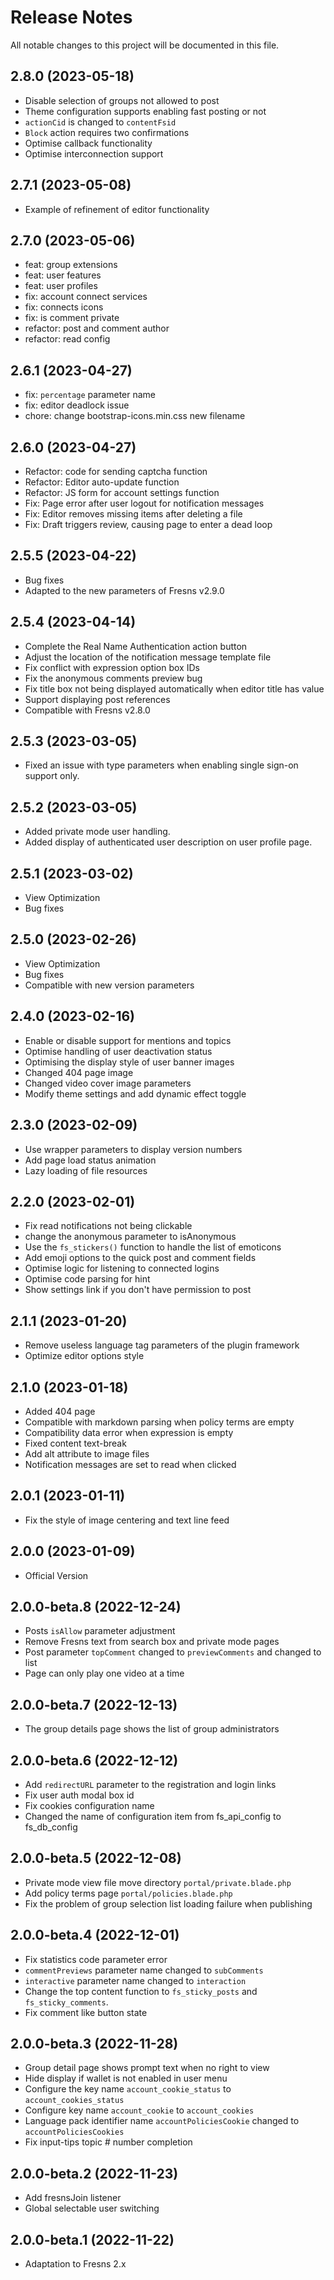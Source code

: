 # Release Notes

All notable changes to this project will be documented in this file.


## 2.8.0 (2023-05-18)

- Disable selection of groups not allowed to post
- Theme configuration supports enabling fast posting or not
- `actionCid` is changed to `contentFsid`
- `Block` action requires two confirmations
- Optimise callback functionality
- Optimise interconnection support


## 2.7.1 (2023-05-08)

- Example of refinement of editor functionality


## 2.7.0 (2023-05-06)

- feat: group extensions
- feat: user features
- feat: user profiles
- fix: account connect services
- fix: connects icons
- fix: is comment private
- refactor: post and comment author
- refactor: read config


## 2.6.1 (2023-04-27)

- fix: `percentage` parameter name
- fix: editor deadlock issue
- chore: change bootstrap-icons.min.css new filename


## 2.6.0 (2023-04-27)

- Refactor: code for sending captcha function
- Refactor: Editor auto-update function
- Refactor: JS form for account settings function
- Fix: Page error after user logout for notification messages
- Fix: Editor removes missing items after deleting a file
- Fix: Draft triggers review, causing page to enter a dead loop


## 2.5.5 (2023-04-22)

- Bug fixes
- Adapted to the new parameters of Fresns v2.9.0


## 2.5.4 (2023-04-14)

- Complete the Real Name Authentication action button
- Adjust the location of the notification message template file
- Fix conflict with expression option box IDs
- Fix the anonymous comments preview bug
- Fix title box not being displayed automatically when editor title has value
- Support displaying post references
- Compatible with Fresns v2.8.0


## 2.5.3 (2023-03-05)

- Fixed an issue with type parameters when enabling single sign-on support only.


## 2.5.2 (2023-03-05)

- Added private mode user handling.
- Added display of authenticated user description on user profile page.


## 2.5.1 (2023-03-02)

- View Optimization
- Bug fixes


## 2.5.0 (2023-02-26)

- View Optimization
- Bug fixes
- Compatible with new version parameters


## 2.4.0 (2023-02-16)

- Enable or disable support for mentions and topics
- Optimise handling of user deactivation status
- Optimising the display style of user banner images
- Changed 404 page image
- Changed video cover image parameters
- Modify theme settings and add dynamic effect toggle


## 2.3.0 (2023-02-09)

- Use wrapper parameters to display version numbers
- Add page load status animation
- Lazy loading of file resources


## 2.2.0 (2023-02-01)

- Fix read notifications not being clickable
- change the anonymous parameter to isAnonymous
- Use the `fs_stickers()` function to handle the list of emoticons
- Add emoji options to the quick post and comment fields
- Optimise logic for listening to connected logins
- Optimise code parsing for hint
- Show settings link if you don't have permission to post


## 2.1.1 (2023-01-20)

- Remove useless language tag parameters of the plugin framework
- Optimize editor options style


## 2.1.0 (2023-01-18)

- Added 404 page
- Compatible with markdown parsing when policy terms are empty
- Compatibility data error when expression is empty
- Fixed content text-break
- Add alt attribute to image files
- Notification messages are set to read when clicked


## 2.0.1 (2023-01-11)

- Fix the style of image centering and text line feed


## 2.0.0 (2023-01-09)

- Official Version


## 2.0.0-beta.8 (2022-12-24)

- Posts `isAllow` parameter adjustment
- Remove Fresns text from search box and private mode pages
- Post parameter `topComment` changed to `previewComments` and changed to list
- Page can only play one video at a time


## 2.0.0-beta.7 (2022-12-13)

- The group details page shows the list of group administrators


## 2.0.0-beta.6 (2022-12-12)

- Add `redirectURL` parameter to the registration and login links
- Fix user auth modal box id
- Fix cookies configuration name
- Changed the name of configuration item from fs_api_config to fs_db_config


## 2.0.0-beta.5 (2022-12-08)

- Private mode view file move directory `portal/private.blade.php`
- Add policy terms page `portal/policies.blade.php`
- Fix the problem of group selection list loading failure when publishing


## 2.0.0-beta.4 (2022-12-01)

- Fix statistics code parameter error
- `commentPreviews` parameter name changed to `subComments`
- `interactive` parameter name changed to `interaction`
- Change the top content function to `fs_sticky_posts` and `fs_sticky_comments`.
- Fix comment like button state


## 2.0.0-beta.3 (2022-11-28)

- Group detail page shows prompt text when no right to view
- Hide display if wallet is not enabled in user menu
- Configure the key name `account_cookie_status` to `account_cookies_status`
- Configure key name `account_cookie` to `account_cookies`
- Language pack identifier name `accountPoliciesCookie` changed to `accountPoliciesCookies`
- Fix input-tips topic # number completion


## 2.0.0-beta.2 (2022-11-23)

- Add fresnsJoin listener
- Global selectable user switching


## 2.0.0-beta.1 (2022-11-22)

- Adaptation to Fresns 2.x
